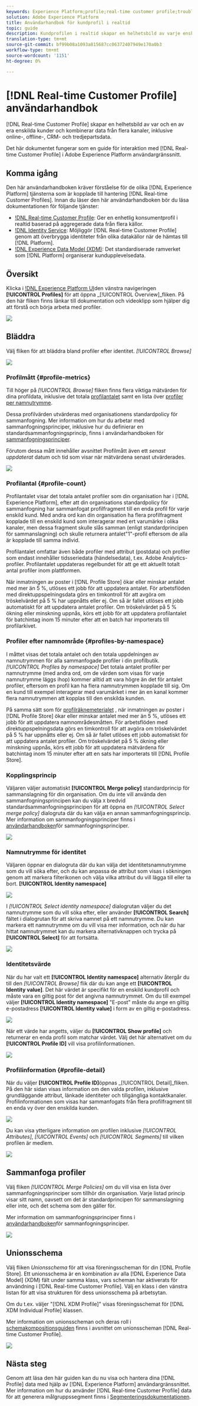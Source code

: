 ```yaml
---
keywords: Experience Platform;profile;real-time customer profile;troubleshooting;API;unified profile;Unified Profile;unified;Profile;rtcp;enable profile;Enable profile
solution: Adobe Experience Platform
title: Användarhandbok för kundprofil i realtid
topic: guide
description: Kundprofilen i realtid skapar en helhetsbild av varje enskild kund och kombinerar data från flera kanaler, inklusive online-, offline-, CRM- och tredjepartsdata. Det här dokumentet är en guide för interaktion med kundprofiler i realtid i Adobe Experience Platform användargränssnitt.
translation-type: tm+mt
source-git-commit: bf99b08a1093a815687cc06372407949e170a0b3
workflow-type: tm+mt
source-wordcount: '1151'
ht-degree: 0%

---
```



# [!DNL Real-time Customer Profile] användarhandbok

[!DNL Real-time Customer Profile] skapar en helhetsbild av var och en av era enskilda kunder och kombinerar data från flera kanaler, inklusive online-, offline-, CRM- och tredjepartsdata.

Det här dokumentet fungerar som en guide för interaktion med [!DNL Real-time Customer Profile] i Adobe Experience Platform användargränssnitt.

## Komma igång

Den här användarhandboken kräver förståelse för de olika [!DNL Experience Platform] tjänsterna som är kopplade till hantering [!DNL Real-time Customer Profiles]. Innan du läser den här användarhandboken bör du läsa dokumentationen för följande tjänster:

* [!DNL Real-time Customer Profile](../home.md): Ger en enhetlig konsumentprofil i realtid baserad på aggregerade data från flera källor.
* [!DNL Identity Service](../../identity-service/home.md): Möjliggör [!DNL Real-time Customer Profile] genom att överbrygga identiteter från olika datakällor när de hämtas till [!DNL Platform].
* [!DNL Experience Data Model (XDM)](../../xdm/home.md): Det standardiserade ramverket som [!DNL Platform] organiserar kundupplevelsedata.

## Översikt

Klicka i [!DNL Experience Platform UI](http://platform.adobe.com)den vänstra navigeringen **[!UICONTROL Profiles]** för att öppna _[!UICONTROL Overview]_fliken. På den här fliken finns länkar till dokumentation och videoklipp som hjälper dig att förstå och börja arbeta med profiler.

![](../images/user-guide/profiles-overview.png)

## Bläddra

Välj fliken för att bläddra bland profiler efter identitet. *[!UICONTROL Browse]*

![](../images/user-guide/profiles-browse.png)

### Profilmått {#profile-metrics}

Till höger på *[!UICONTROL Browse]* fliken finns flera viktiga mätvärden för dina profildata, inklusive det totala [profilantalet](#profile-count) samt en lista över [profiler per namnutrymme](#profiles-by-namespace).

Dessa profilvärden utvärderas med organisationens standardpolicy för sammanfogning. Mer information om hur du arbetar med sammanfogningsprinciper, inklusive hur du definierar en standardsammanfogningsprincip, finns i användarhandboken för [sammanfogningsprinciper](merge-policies.md).

Förutom dessa mått innehåller avsnittet Profilmått även ett *senast uppdaterat* datum och tid som visar när mätvärdena senast utvärderades.

![](../images/user-guide/profiles-profile-metrics.png)

### Profilantal {#profile-count}

Profilantalet visar det totala antalet profiler som din organisation har i [!DNL Experience Platform], efter att din organisations standardpolicy för sammanfogning har sammanfogat profilfragment till en enda profil för varje enskild kund. Med andra ord kan din organisation ha flera profilfragment kopplade till en enskild kund som interagerar med ert varumärke i olika kanaler, men dessa fragment skulle slås samman (enligt standardprincipen för sammanslagning) och skulle returnera antalet&quot;1&quot;-profil eftersom de alla är kopplade till samma individ.

Profilantalet omfattar även både profiler med attribut (postdata) och profiler som endast innehåller tidsseriedata (händelsedata), t.ex. Adobe Analytics-profiler. Profilantalet uppdateras regelbundet för att ge ett aktuellt totalt antal profiler inom plattformen.

När inmatningen av poster i [!DNL Profile Store] ökar eller minskar antalet med mer än 5 %, utlöses ett jobb för att uppdatera antalet. För arbetsflöden med direktuppspelningsdata görs en timkontroll för att avgöra om tröskelvärdet på 5 % har uppnåtts eller ej. Om så är fallet utlöses ett jobb automatiskt för att uppdatera antalet profiler. Om tröskelvärdet på 5 % ökning eller minskning uppnås, körs ett jobb för att uppdatera profilantalet för batchintag inom 15 minuter efter att en batch har importerats till profilarkivet.

### Profiler efter namnområde {#profiles-by-namespace}

I måttet visas det totala antalet och den totala uppdelningen av namnutrymmen för alla sammanfogade profiler i din profilbutik. *[!UICONTROL Profiles by namespace]* Det totala antalet profiler per namnutrymme (med andra ord, om de värden som visas för varje namnutrymme läggs ihop) kommer alltid att vara högre än det för antalet profiler, eftersom en profil kan ha flera namnutrymmen kopplade till sig. Om en kund till exempel interagerar med varumärket i mer än en kanal kommer flera namnutrymmen att kopplas till den enskilda kunden.

På samma sätt som för [profilräknemeterialet](#profile-count) , när inmatningen av poster i [!DNL Profile Store] ökar eller minskar antalet med mer än 5 %, utlöses ett jobb för att uppdatera namnområdesmåtten. För arbetsflöden med direktuppspelningsdata görs en timkontroll för att avgöra om tröskelvärdet på 5 % har uppnåtts eller ej. Om så är fallet utlöses ett jobb automatiskt för att uppdatera antalet profiler. Om tröskelvärdet på 5 % ökning eller minskning uppnås, körs ett jobb för att uppdatera mätvärdena för batchintag inom 15 minuter efter att en sats har importerats till [!DNL Profile Store].

### Kopplingsprincip

Väljaren väljer automatiskt **[!UICONTROL Merge policy]** standardprincip för sammanslagning för din organisation. Om du inte vill använda den sammanfogningsprincipen kan du välja `X` bredvid standardsammanfogningsprincipen för att öppna en *[!UICONTROL Select merge policy]* dialogruta där du kan välja en annan sammanfogningsprincip. Mer information om sammanfogningsprinciper finns i [användarhandboken](merge-policies.md)för sammanfogningsprinciper.

![](../images/user-guide/profiles-search-merge-policy.png)

### Namnutrymme för identitet

Väljaren öppnar en dialogruta där du kan välja det identitetsnamnutrymme som du vill söka efter, och du kan anpassa de attribut som visas i sökningen genom att markera filterikonen och välja vilka attribut du vill lägga till eller ta bort. **[!UICONTROL Identity namespace]**

![](../images/user-guide/profiles-search-filter.png)

I *[!UICONTROL Select identity namespace]* dialogrutan väljer du det namnutrymme som du vill söka efter, eller använder **[!UICONTROL Search]** fältet i dialogrutan för att skriva namnet på ett namnutrymme. Du kan markera ett namnutrymme om du vill visa mer information, och när du har hittat namnutrymmet kan du markera alternativknappen och trycka på **[!UICONTROL Select]** för att fortsätta.

![](../images/user-guide/profiles-select-identity-namespace.png)

### Identitetsvärde

När du har valt ett **[!UICONTROL Identity namespace]** alternativ återgår du till den *[!UICONTROL Browse]* flik där du kan ange ett **[!UICONTROL Identity value]**. Det här värdet är specifikt för en enskild kundprofil och måste vara en giltig post för det angivna namnutrymmet. Om du till exempel väljer **[!UICONTROL Identity namespace]** &quot;E-post&quot; måste du ange en giltig e-postadress **[!UICONTROL Identity value]** i form av en giltig e-postadress.

![](../images/user-guide/profiles-show-profile.png)

När ett värde har angetts, väljer du **[!UICONTROL Show profile]** och returnerar en enda profil som matchar värdet. Välj det här alternativet om du **[!UICONTROL Profile ID]** vill visa profilinformationen.

![](../images/user-guide/profiles-display-profile.png)

### Profilinformation {#profile-detail}

När du väljer **[!UICONTROL Profile ID]**&#x200B;öppnas _[!UICONTROL Detail]_fliken. På den här sidan visas information om den valda profilen, inklusive grundläggande attribut, länkade identiteter och tillgängliga kontaktkanaler. Profilinformationen som visas har sammanfogats från flera profilfragment till en enda vy över den enskilda kunden.

![](../images/user-guide/profiles-profile-detail.png)

Du kan visa ytterligare information om profilen inklusive *[!UICONTROL Attributes]*, *[!UICONTROL Events]* och *[!UICONTROL Segments]* till vilken profilen är medlem.

![](../images/user-guide/profiles-attributes-events-segments.png)

## Sammanfoga profiler

Välj fliken *[!UICONTROL Merge Policies]* om du vill visa en lista över sammanfogningsprinciper som tillhör din organisation. Varje listad princip visar sitt namn, oavsett om det är standardprincipen för sammanslagning eller inte, och det schema som den gäller för.

Mer information om sammanfogningsprinciper finns i [användarhandboken](merge-policies.md)för sammanfogningsprinciper.

![](../images/user-guide/profiles-merge-policies.png)

## Unionsschema

Välj fliken *Unionsschema* för att visa föreningsscheman för din [!DNL Profile Store]. Ett unionsschema är en kombination av alla [!DNL Experience Data Model] (XDM) fält under samma klass, vars scheman har aktiverats för användning i [!DNL Real-time Customer Profile]. Välj en klass i den vänstra listan för att visa strukturen för dess unionsschema på arbetsytan.

Om du t.ex. väljer &quot;[!DNL XDM Profile]&quot; visas föreningsschemat för [!DNL XDM Individual Profile] klassen.

Mer information om unionsscheman och deras roll i [schemakompositionsguiden](../../xdm/schema/composition.md) finns i avsnittet om unionsscheman [!DNL Real-time Customer Profile].

![](../images/user-guide/profiles-union-schema.png)

## Nästa steg

Genom att läsa den här guiden kan du nu visa och hantera dina [!DNL Profile] data med hjälp av [!DNL Experience Platform] användargränssnittet. Mer information om hur du använder [!DNL Real-time Customer Profile] data för att generera målgruppssegment finns i [Segmenteringsdokumentationen](../../segmentation/home.md).